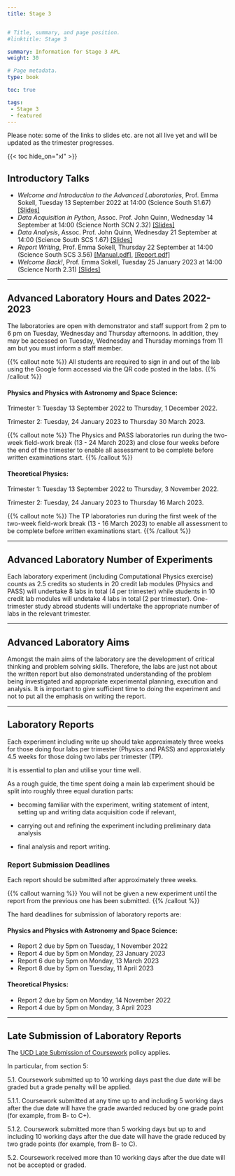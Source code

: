 ```yaml
---
title: Stage 3


# Title, summary, and page position.
#linktitle: Stage 3

summary: Information for Stage 3 APL
weight: 30

# Page metadata.
type: book

toc: true

tags:
 - Stage 3
 - featured
---
```


Please note: some of the links to slides etc. are not all live yet and
will be updated as the trimester progresses.

{{< toc hide_on="xl" >}}

## Introductory Talks

* _Welcome and Introduction to the Advanced Laboratories_, Prof. Emma Sokell, Tuesday 13 September 2022 at 14:00 (Science South S1.67)  [[Slides]](https://physicslabs.ucd.ie/~apl/labs_master/docs/2022/S3Intro/Stage3_Lab_Intro_2223.pdf)
* _Data Acquisition in Python_, Assoc. Prof. John Quinn, Wednesday 14 September at 14:00 (Science North SCN 2.32) [[Slides]](https://physicslabs.ucd.ie/~apl/labs_master/docs/2022/S3Intro/Stage3_Python_2223.pdf)
* _Data Analysis_, Assoc. Prof. John Quinn, Wednesday 21 September at 14:00 (Science South SCS 1.67) [[Slides]](https://physicslabs.ucd.ie/~apl/labs_master/docs/2022/S3Intro/Stage3_Data_Analysis_2223.pdf)
* _Report Writing_, Prof. Emma Sokell, Thursday 22 September at 14:00 (Science South SCS 3.56) [[Manual.pdf]](https://veritas.ucd.ie/~apl/labs_master/docs/2022/Report_and_Plagiarism/Manual.pdf), [[Report.pdf]](https://veritas.ucd.ie/~apl/labs_master/docs/2022/Report_and_Plagiarism/Report.pdf)
* _Welcome Back!_,  Prof. Emma Sokell, Tuesday 25 January 2023 at 14:00 (Science North 2.31)  [[Slides]](https://physicslabs.ucd.ie/~apl/labs_master/docs/2022/S3Intro/Stage3_Lab_Intro_2223_part2.pdf)
---

## Advanced Laboratory Hours and Dates 2022-2023

The laboratories are open with demonstrator and staff support from 2 pm
to 6 pm on Tuesday, Wednesday and Thursday afternoons.  In addition,
they may be accessed on Tuesday, Wednesday and Thursday mornings from 11 am but
you must inform a staff member.

{{% callout note %}} All students are required to sign in and out of the lab
using the Google form accessed via the QR code posted in the labs.
{{% /callout %}}

#### Physics and Physics with Astronomy and Space Science:

Trimester 1: Tuesday 13 September 2022 to Thursday, 1 December 2022.

Trimester 2: Tuesday, 24 January 2023 to Thursday 30 March 2023.

{{% callout note %}} The Physics and PASS laboratories run during the two-week
field-work break (13 - 24 March 2023) and close four weeks before the
end of the trimester to enable all assessment to be complete before
written examinations start.  {{% /callout %}}



#### Theoretical Physics:

Trimester 1: Tuesday 13 September 2022 to Thursday, 3 November 2022.

Trimester 2: Tuesday, 24 January 2023 to Thursday 16 March 2023.

{{% callout note %}} The TP laboratories run during the first week of the two-week
field-work break (13 - 16 March 2023) to enable all assessment to be complete before
written examinations start.  {{% /callout %}}

---

## Advanced Laboratory Number of Experiments

Each laboratory experiment (including Computational Physics exercise) counts as 2.5 credits so
students in 20 credit lab modules (Physics and PASS) will undertake 8 labs in total (4 per trimester)
while students in 10 credit lab modules will undetake 4 labs in total (2 per trimester).
One-trimester study abroad students will undertake the appropriate number of labs in the relevant trimester.

---

## Advanced Laboratory Aims

Amongst the main aims of the laboratory are the development of
critical thinking and problem solving skills. Therefore, the labs are
just not about the written report but also demonstrated
understanding of the problem being investigated and appropriate
experimental planning, execution and analysis. It is important to
give sufficient time to doing the experiment and not to put all the
emphasis on writing the report.

---

## Laboratory Reports

Each experiment including write up should take approximately three
weeks for those doing four labs per trimester (Physics and PASS) and
approxiately 4.5 weeks for those doing two labs per trimester (TP).

It is essential to plan and utilise your time well.

As a rough guide, the time spent doing a main lab experiment should
be split into roughly three equal duration parts:

* becoming familiar with the experiment, writing statement of intent,
   setting up and writing data acquisition code if relevant,

* carrying out and refining the experiment including preliminary data
  analysis

* final analysis and report writing.



### Report Submission Deadlines

Each report should be submitted after approximately three weeks.

{{% callout warning %}} You will not be given a new experiment until
the report from the previous one has been submitted.  {{% /callout %}}

The hard deadlines for submission of laboratory reports are:

#### Physics and Physics with Astronomy and Space Science:

* Report 2 due by 5pm on Tuesday, 1 November 2022
* Report 4 due by 5pm on Monday, 23 January 2023
* Report 6 due by 5pm on Monday, 13 March 2023
* Report 8 due by 5pm on Tuesday, 11 April 2023


#### Theoretical Physics:

* Report 2 due by 5pm on Monday, 14 November 2022
* Report 4 due by 5pm on Monday, 3 April 2023

---

## Late Submission of Laboratory Reports

The [UCD Late Submission of Coursework](https://hub.ucd.ie/usis/!W_HU_MENU.P_PUBLISH?p_tag=GD-DOCLAND&ID=137) policy applies.

In particular, from section 5:

5.1. Coursework submitted up to 10 working days past the due date will
be graded but a grade penalty will be applied.

5.1.1. Coursework submitted at any time up to and including 5 working
days after the due date will have the grade awarded reduced by one
grade point (for example, from B- to C+).

5.1.2. Coursework submitted more than 5 working days but up to and
including 10 working days after the due date will have the grade
reduced by two grade points (for example, from B- to C).

5.2. Coursework received more than 10 working days after the due date
will not be accepted or graded.


